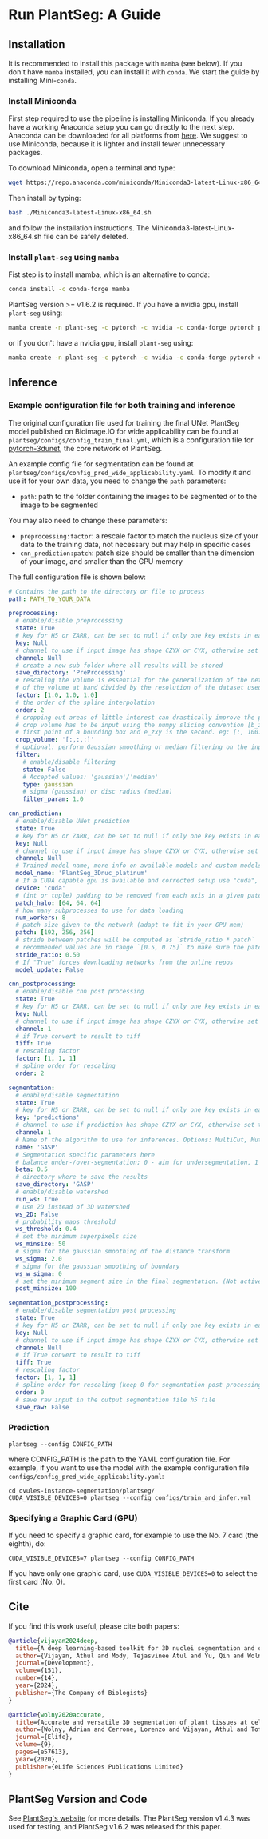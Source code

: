 # Run PlantSeg: A Guide <!-- omit in toc -->

## Installation

It is recommended to install this package with `mamba` (see below). If you don't have `mamba` installed, you can install it with `conda`. We start the guide by installing Mini-`conda`.

### Install Miniconda

First step required to use the pipeline is installing Miniconda. If you already have a working Anaconda setup you can go directly to the next step. Anaconda can be downloaded for all platforms from [here](https://www.anaconda.com/products/distribution). We suggest to use Miniconda, because it is lighter and install fewer unnecessary packages.

To download Miniconda, open a terminal and type:

```bash
wget https://repo.anaconda.com/miniconda/Miniconda3-latest-Linux-x86_64.sh
```

Then install by typing:

```bash
bash ./Miniconda3-latest-Linux-x86_64.sh
```

and follow the installation instructions. The Miniconda3-latest-Linux-x86_64.sh file can be safely deleted.

### Install `plant-seg` using `mamba`

Fist step is to install mamba, which is an alternative to conda:

```bash
conda install -c conda-forge mamba
```

PlantSeg version >= v1.6.2 is required. If you have a nvidia gpu, install `plant-seg` using:

```bash
mamba create -n plant-seg -c pytorch -c nvidia -c conda-forge pytorch pytorch-cuda=12.1 pyqt lcerrone::plantseg
```

or if you don't have a nvidia gpu, install `plant-seg` using:

```bash
mamba create -n plant-seg -c pytorch -c nvidia -c conda-forge pytorch cpuonly pyqt lcerrone::plantseg
```

## Inference

### Example configuration file for both training and inference

The original configuration file used for training the final UNet PlantSeg model published on Bioimage.IO for wide applicability can be found at `plantseg/configs/config_train_final.yml`, which is a configuration file for [pytorch-3dunet](https://github.com/wolny/pytorch-3dunet), the core network of PlantSeg.

An example config file for segmentation can be found at `plantseg/configs/config_pred_wide_applicability.yaml`. To modify it and use it for your own data, you need to change the `path` parameters:

- `path`: path to the folder containing the images to be segmented or to the image to be segmented

You may also need to change these parameters:

- `preprocessing:factor`: a rescale factor to match the nucleus size of your data to the training data, not necessary but may help in specific cases
- `cnn_prediction:patch`: patch size should be smaller than the dimension of your image, and smaller than the GPU memory

The full configuration file is shown below:

```yaml
# Contains the path to the directory or file to process
path: PATH_TO_YOUR_DATA

preprocessing:
  # enable/disable preprocessing
  state: True
  # key for H5 or ZARR, can be set to null if only one key exists in each file
  key: Null
  # channel to use if input image has shape CZYX or CYX, otherwise set to null
  channel: Null
  # create a new sub folder where all results will be stored
  save_directory: 'PreProcessing'
  # rescaling the volume is essential for the generalization of the networks. The rescaling factor can be computed as the resolution
  # of the volume at hand divided by the resolution of the dataset used in training. Be careful, if the difference is too large check for a different model.
  factor: [1.0, 1.0, 1.0]
  # the order of the spline interpolation
  order: 2
  # cropping out areas of little interest can drastically improve the performance of plantseg.
  # crop volume has to be input using the numpy slicing convention [b_z:e_z, b_x:e_x, b_y:e_y], where b_zxy is the
  # first point of a bounding box and e_zxy is the second. eg: [:, 100:500, 400:900]
  crop_volume: '[:,:,:]'
  # optional: perform Gaussian smoothing or median filtering on the input.
  filter:
    # enable/disable filtering
    state: False
    # Accepted values: 'gaussian'/'median'
    type: gaussian
    # sigma (gaussian) or disc radius (median)
    filter_param: 1.0

cnn_prediction:
  # enable/disable UNet prediction
  state: True
  # key for H5 or ZARR, can be set to null if only one key exists in each file; null is recommended if the previous steps has state True
  key: Null
  # channel to use if input image has shape CZYX or CYX, otherwise set to null; null is recommended if the previous steps has state True
  channel: Null
  # Trained model name, more info on available models and custom models in the README
  model_name: 'PlantSeg_3Dnuc_platinum'
  # If a CUDA capable gpu is available and corrected setup use "cuda", if not you can use "cpu" for cpu only inference (slower)
  device: 'cuda'
  # (int or tuple) padding to be removed from each axis in a given patch in order to avoid checkerboard artifacts
  patch_halo: [64, 64, 64]
  # how many subprocesses to use for data loading
  num_workers: 8
  # patch size given to the network (adapt to fit in your GPU mem)
  patch: [192, 256, 256]
  # stride between patches will be computed as `stride_ratio * patch`
  # recommended values are in range `[0.5, 0.75]` to make sure the patches have enough overlap to get smooth prediction maps
  stride_ratio: 0.50
  # If "True" forces downloading networks from the online repos
  model_update: False

cnn_postprocessing:
  # enable/disable cnn post processing
  state: True
  # key for H5 or ZARR, can be set to null if only one key exists in each file; null is recommended if the previous steps has state True
  key: Null
  # channel to use if input image has shape CZYX or CYX, otherwise set to null; null is recommended if the previous steps has state True
  channel: 1
  # if True convert to result to tiff
  tiff: True
  # rescaling factor
  factor: [1, 1, 1]
  # spline order for rescaling
  order: 2

segmentation:
  # enable/disable segmentation
  state: True
  # key for H5 or ZARR, can be set to null if only one key exists in each file; null is recommended if the previous steps has state True
  key: 'predictions'
  # channel to use if prediction has shape CZYX or CYX, otherwise set to null; null is recommended if the previous steps has state True
  channel: 1
  # Name of the algorithm to use for inferences. Options: MultiCut, MutexWS, GASP, DtWatershed
  name: 'GASP'
  # Segmentation specific parameters here
  # balance under-/over-segmentation; 0 - aim for undersegmentation, 1 - aim for oversegmentation. (Not active for DtWatershed)
  beta: 0.5
  # directory where to save the results
  save_directory: 'GASP'
  # enable/disable watershed
  run_ws: True
  # use 2D instead of 3D watershed
  ws_2D: False
  # probability maps threshold
  ws_threshold: 0.4
  # set the minimum superpixels size
  ws_minsize: 50
  # sigma for the gaussian smoothing of the distance transform
  ws_sigma: 2.0
  # sigma for the gaussian smoothing of boundary
  ws_w_sigma: 0
  # set the minimum segment size in the final segmentation. (Not active for DtWatershed)
  post_minsize: 100

segmentation_postprocessing:
  # enable/disable segmentation post processing
  state: True
  # key for H5 or ZARR, can be set to null if only one key exists in each file; null is recommended if the previous steps has state True
  key: Null
  # channel to use if input image has shape CZYX or CYX, otherwise set to null; null is recommended if the previous steps has state True
  channel: Null
  # if True convert to result to tiff
  tiff: True
  # rescaling factor
  factor: [1, 1, 1]
  # spline order for rescaling (keep 0 for segmentation post processing
  order: 0
  # save raw input in the output segmentation file h5 file
  save_raw: False

```

### Prediction

```shell
plantseg --config CONFIG_PATH
```

where CONFIG_PATH is the path to the YAML configuration file. For example, if you want to use the model with the example configuration file `configs/config_pred_wide_applicability.yaml`:

```shell
cd ovules-instance-segmentation/plantseg/
CUDA_VISIBLE_DEVICES=0 plantseg --config configs/train_and_infer.yml
```

### Specifying a Graphic Card (GPU)

If you need to specify a graphic card, for example to use the No. 7 card (the eighth), do:

```shell
CUDA_VISIBLE_DEVICES=7 plantseg --config CONFIG_PATH
```

If you have only one graphic card, use `CUDA_VISIBLE_DEVICES=0` to select the first card (No. 0).

## Cite

If you find this work useful, please cite both papers:

```bibtex
@article{vijayan2024deep,
  title={A deep learning-based toolkit for 3D nuclei segmentation and quantitative analysis in cellular and tissue context},
  author={Vijayan, Athul and Mody, Tejasvinee Atul and Yu, Qin and Wolny, Adrian and Cerrone, Lorenzo and Strauss, Soeren and Tsiantis, Miltos and Smith, Richard S and Hamprecht, Fred A and Kreshuk, Anna and others},
  journal={Development},
  volume={151},
  number={14},
  year={2024},
  publisher={The Company of Biologists}
}

@article{wolny2020accurate,
  title={Accurate and versatile 3D segmentation of plant tissues at cellular resolution},
  author={Wolny, Adrian and Cerrone, Lorenzo and Vijayan, Athul and Tofanelli, Rachele and Barro, Amaya Vilches and Louveaux, Marion and Wenzl, Christian and Strauss, S{\"o}ren and Wilson-S{\'a}nchez, David and Lymbouridou, Rena and others},
  journal={Elife},
  volume={9},
  pages={e57613},
  year={2020},
  publisher={eLife Sciences Publications Limited}
}
```

## PlantSeg Version and Code

See [PlantSeg's website](https://github.com/hci-unihd/plant-seg) for more details. The PlantSeg version v1.4.3 was used for testing, and PlantSeg v1.6.2 was released for this paper.
